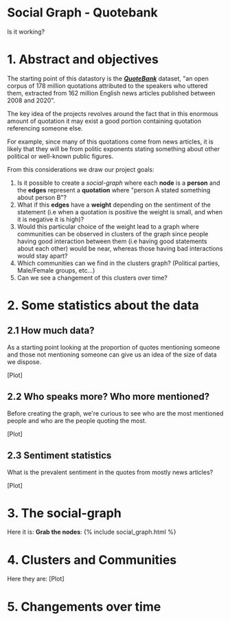 # Social Graph - Quotebank

Is it working?


# 1. Abstract and objectives

The starting point of this datastory is the ***[QuoteBank](https://dlab.epfl.ch/people/west/pub/Vaucher-Spitz-Catasta-West_WSDM-21.pdf)*** dataset,  "an open corpus of 178 million quotations attributed to the speakers who uttered them, extracted from 162
million English news articles published between 2008 and 2020".

The key idea of the projects revolves around the fact that in this enormous amount of quotation it may exist a good portion containing quotation referencing someone else.

For example, since many of this quotations come from news articles, it is likely that they will be from politic exponents stating something about other political or well-known public figures.

From this considerations we draw our project goals:

1. Is it possible to create a *social-graph* where each **node** is a **person** and the **edges** represent a **quotation** where "person A stated something about person B"?
2. What if this **edges** have a **weight** depending on the sentiment of the statement (i.e when a quotation is positive the weight is small, and when it is negative it is high)?
3. Would this particular choice of the weight lead to a graph where communities can be observed in clusters of the graph since people having good interaction between them (i.e having good statements about each other) would be near, whereas those having bad interactions would stay apart?
4. Which communities can we find in the clusters graph? (Political parties, Male/Female groups, etc...)
5. Can we see a changement of this clusters over time?

# 2. Some statistics about the data

## 2.1 How much data?

As a starting point looking at the proportion of quotes mentioning someone and those not mentioning someone can give us an idea of the size of data we dispose.

[Plot]

## 2.2 Who speaks more? Who more mentioned?

Before creating the graph, we're curious to see who are the most mentioned people and who are the people quoting the most.

[Plot]

## 2.3 Sentiment statistics

What is the prevalent sentiment in the quotes from mostly news articles?

[Plot]

# 3. The social-graph

Here it is:
**Grab the nodes**:
{% include social_graph.html %}

# 4. Clusters and Communities

Here they are:
[Plot]

# 5. Changements over time


